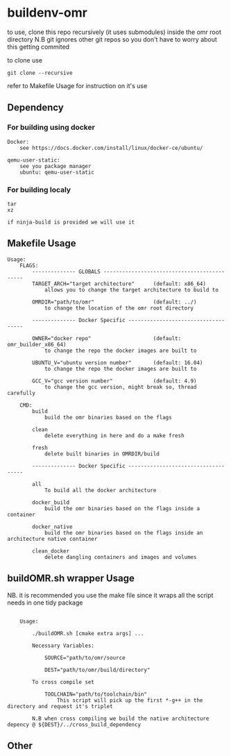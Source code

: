 
# buildenv-omr

to use, clone this repo recursively (it uses submodules) 
inside the omr root directory 
N.B git ignores other git repos so you don't have to worry about this getting commited

to clone use 
```
git clone --recursive
```

refer to Makefile Usage for instruction on it's use

## Dependency

### For building using docker
    Docker:
        see https://docs.docker.com/install/linux/docker-ce/ubuntu/

    qemu-user-static:
        see you package manager
        ubuntu: qemu-user-static

### For building localy

    tar
    xz
    
    if ninja-build is provided we will use it 
    
## Makefile Usage
```
Usage:
	FLAGS:
		-------------- GLOBALS -------------------------------------------- 
		TARGET_ARCH="target architecture"      (default: x86_64)
			allows you to change the target architecture to build to 

		OMRDIR="path/to/omr"                   (default: ../) 
			to change the location of the omr root directory 

		-------------- Docker Specific ------------------------------------ 

		OWNER="docker repo"                    (default: omr_builder_x86_64)
			to change the repo the docker images are built to 

		UBUNTU_V="ubuntu version number"       (default: 16.04)
			to change the repo the docker images are built to 

		GCC_V="gcc version number"             (default: 4.9) 
			to change the gcc version, might break so, thread carefully

	CMD:
		build	
			build the omr binaries based on the flags

		clean 
			delete everything in here and do a make fresh

		fresh 
			delete built binaries in OMRDIR/build 

		-------------- Docker Specific ------------------------------------ 

		all	
			To build all the docker architecture

		docker_build	
			build the omr binaries based on the flags inside a container 

		docker_native	
			build the omr binaries based on the flags inside an architecture native container 

		clean_docker 
			delete dangling containers and images and volumes
```
## buildOMR.sh wrapper Usage

NB. it is recommended you use the make file since it wraps all the script needs in one tidy package
```

    Usage:

        ./buildOMR.sh [cmake extra args] ... 

        Necessary Variables:

            SOURCE="path/to/omr/source

            DEST="path/to/omr/build/directory"

        To cross compile set 

            TOOLCHAIN="path/to/toolchain/bin"
                This script will pick up the first *-g++ in the directory and request it's triplet

        N.B when cross compiling we build the native architecture depency @ ${DEST}/../cross_build_dependency
```
## Other

